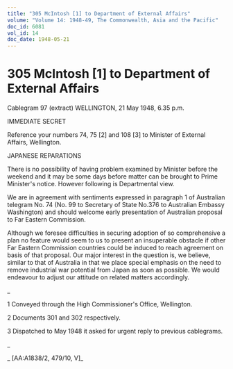 ```yaml
---
title: "305 McIntosh [1] to Department of External Affairs"
volume: "Volume 14: 1948-49, The Commonwealth, Asia and the Pacific"
doc_id: 6081
vol_id: 14
doc_date: 1948-05-21
---
```


# 305 McIntosh [1] to Department of External Affairs

Cablegram 97 (extract) WELLINGTON, 21 May 1948, 6.35 p.m.

IMMEDIATE SECRET

Reference your numbers 74, 75 [2] and 108 [3] to Minister of External Affairs, Wellington.

JAPANESE REPARATIONS

There is no possibility of having problem examined by Minister before the weekend and it may be some days before matter can be brought to Prime Minister's notice. However following is Departmental view.

We are in agreement with sentiments expressed in paragraph 1 of Australian telegram No. 74 (No. 99 to Secretary of State No.376 to Australian Embassy Washington) and should welcome early presentation of Australian proposal to Far Eastern Commission.

Although we foresee difficulties in securing adoption of so comprehensive a plan no feature would seem to us to present an insuperable obstacle if other Far Eastern Commission countries could be induced to reach agreement on basis of that proposal. Our major interest in the question is, we believe, similar to that of Australia in that we place special emphasis on the need to remove industrial war potential from Japan as soon as possible. We would endeavour to adjust our attitude on related matters accordingly.

_

1 Conveyed through the High Commissioner's Office, Wellington.

2 Documents 301 and 302 respectively.

3 Dispatched to May 1948 it asked for urgent reply to previous cablegrams.

_

_ [AA:A1838/2, 479/10, V]_
